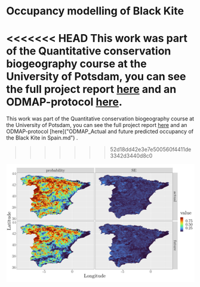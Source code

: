 # Occupancy modelling of Black Kite

<<<<<<< HEAD
This work was part of the Quantitative conservation biogeography course at the University of Potsdam, you can see the full project report [here](Black_kite_occupancy_model_Felix_Noessler_2021.pdf) and an ODMAP-protocol [here](ODMAP_protocol.md).
=======
This work was part of the Quantitative conservation biogeography course at the University of Potsdam, you can see the full project report [here](Black_kite_occupancy_model_Felix_Noessler_2021.pdf) and an ODMAP-protocol [here]("ODMAP_Actual and future predicted occupancy of the Black Kite in Spain.md") .
>>>>>>> 52d18dd42e3e7e500560f4411de3342d3440d8c0

![](R/results/best_model_map.png)

